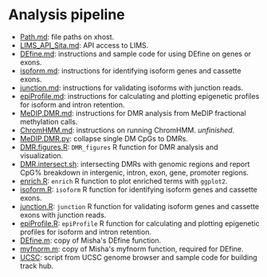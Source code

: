 Analysis pipeline
====================
* [Path.md](./Path.md): file paths on xhost.
* [LIMS_API_Sita.md](./LIMS_API_Sita.md): API access to LIMS.       
* [DEfine.md](./DEfine.md): instructions and sample code for using DEfine on genes or exons.  
* [isoform.md](./isoform.md): instructions for identifying isoform genes and cassette exons.  
* [junction.md](./junction.md): instructions for validating isoforms with junction reads.  
* [epiProfile.md](./epiProfile.md): instructions for calculating and plotting epigenetic profiles for isoform and intron retention.       
* [MeDIP.DMR.md](./MeDIP.DMR.md): instructions for DMR analysis from MeDIP fractional methylation calls.        
* [ChromHMM.md](./ChromHMM.md): instructions on running ChromHMM. _unfinished_.  
* [MeDIP.DMR.py](./MeDIP.DMR.py): collapse single DM CpGs to DMRs.
* [DMR.figures.R](./DMR.figures.R): `DMR_figures` R function for DMR analysis and visualization.
* [DMR.intersect.sh](./DMR.intersect.sh): intersecting DMRs with genomic regions and report CpG% breakdown in intergenic, intron, exon, gene, promoter regions.     
* [enrich.R](./enrich.R): `enrich` R function to plot enriched terms with `ggplot2`.   
* [isoform.R](./isoform.R): `isoform` R function for identifying isoform genes and cassette exons.
* [junction.R](./junction.R): `junction` R function for validating isoform genes and cassette exons with junction reads.   
* [epiProfile.R](./epiProfile.R): `epiProfile` R function for calculating and plotting epigenetic profiles for isoform and intron retention.       
* [DEfine.m](./DEfine.m): copy of Misha's DEfine function.   
* [myfnorm.m](./myfnorm.m): copy of Misha's myfnorm function, required for DEfine.
* [UCSC](./UCSC): script from UCSC genome browser and sample code for building track hub.

